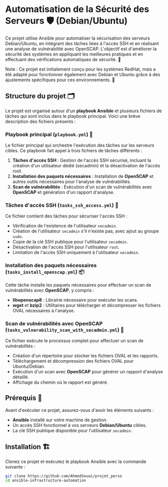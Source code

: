 # Automatisation de la Sécurité des Serveurs 🛡️ (Debian/Ubuntu)

Ce projet utilise Ansible pour automatiser la sécurisation des serveurs Debian/Ubuntu, en intégrant des tâches liées à l'accès SSH et en réalisant une analyse de vulnérabilité avec OpenSCAP. L'objectif est d'améliorer la sécurité des systèmes en appliquant les meilleures pratiques et en effectuant des vérifications automatiques de sécurité. 🚀

Note : Ce projet est initialement conçu pour les systèmes RedHat, mais a été adapté pour fonctionner également avec Debian et Ubuntu grâce à des ajustements spécifiques pour ces environnements. 🔄

## Structure du projet 🗂️

Le projet est organisé autour d'un **playbook Ansible** et plusieurs fichiers de tâches qui sont inclus dans le playbook principal. Voici une brève description des fichiers présents :

### Playbook principal (`playbook.yml`) 📜

Le fichier principal qui orchestre l'exécution des tâches sur les serveurs cibles. Ce playbook fait appel à trois fichiers de tâches différents :
1. **Tâches d'accès SSH** : Gestion de l'accès SSH sécurisé, incluant la création d'un utilisateur dédié (secadmin) et la désactivation de l'accès root.
2. **Installation des paquets nécessaires** : Installation de **OpenSCAP** et autres outils nécessaires pour l'analyse de vulnérabilités.
3. **Scan de vulnérabilités** : Exécution d'un scan de vulnérabilités avec **OpenSCAP** et génération d'un rapport d'analyse.

### Tâches d'accès SSH (`tasks_ssh_access.yml`) 🔐

Ce fichier contient des tâches pour sécuriser l'accès SSH :
- Vérification de l'existence de l'utilisateur `secadmin`.
- Création de l'utilisateur `secadmin` s'il n'existe pas, avec ajout au groupe `sudo`.
- Copie de la clé SSH publique pour l'utilisateur `secadmin`.
- Désactivation de l'accès SSH pour l'utilisateur `root`.
- Limitation de l'accès SSH uniquement à l'utilisateur `secadmin`.

### Installation des paquets nécessaires (`tasks_install_openscap.yml`) 📦

Cette tâche installe les paquets nécessaires pour effectuer un scan de vulnérabilités avec **OpenSCAP**, y compris :
- **libopenscap8** : Librairie nécessaire pour exécuter les scans.
- **wget** et **bzip2** : Utilitaires pour télécharger et décompresser les fichiers OVAL nécessaires à l'analyse.

### Scan de vulnérabilités avec OpenSCAP (`tasks_vulnerability_scan_with_secadmin.yml`) 🧐

Ce fichier exécute le processus complet pour effectuer un scan de vulnérabilités :
- Création d'un répertoire pour stocker les fichiers OVAL et les rapports.
- Téléchargement et décompression des fichiers OVAL pour Ubuntu/Debian.
- Exécution d'un scan avec **OpenSCAP** pour générer un rapport d'analyse détaillé.
- Affichage du chemin où le rapport est généré.

## Prérequis 🔧

Avant d'exécuter ce projet, assurez-vous d'avoir les éléments suivants :
- **Ansible** installé sur votre machine de gestion.
- Un accès SSH fonctionnel à vos serveurs **Debian/Ubuntu** cibles.
- La clé SSH publique disponible pour l'utilisateur `secadmin`.

## Installation 🏗️

Clonez ce projet et exécutez le playbook Ansible avec la commande suivante :

```bash
git clone https://github.com/AhmedSouai/projet_perso
cd ansible-infrastructure-automation
